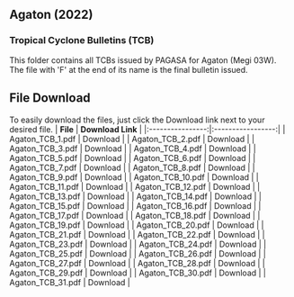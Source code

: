 ## Agaton (2022)
### Tropical Cyclone Bulletins (TCB)
This folder contains all TCBs issued by PAGASA for Agaton (Megi 03W). The file with 'F' at the end of its name is the final bulletin issued.
## File Download
To easily download the files, just click the Download link next to your desired file.
|     **File**     | **Download Link** |
|:----------------:|:-----------------:|
| Agaton_TCB_1.pdf |      Download     |
| Agaton_TCB_2.pdf |      Download     |
| Agaton_TCB_3.pdf |      Download     |
| Agaton_TCB_4.pdf |      Download     |
| Agaton_TCB_5.pdf |      Download     |
| Agaton_TCB_6.pdf |      Download     |
| Agaton_TCB_7.pdf |      Download     |
| Agaton_TCB_8.pdf |      Download     |
| Agaton_TCB_9.pdf |      Download     |
| Agaton_TCB_10.pdf |      Download     |
| Agaton_TCB_11.pdf |      Download     |
| Agaton_TCB_12.pdf |      Download     |
| Agaton_TCB_13.pdf |      Download     |
| Agaton_TCB_14.pdf |      Download     |
| Agaton_TCB_15.pdf |      Download     |
| Agaton_TCB_16.pdf |      Download     |
| Agaton_TCB_17.pdf |      Download     |
| Agaton_TCB_18.pdf |      Download     |
| Agaton_TCB_19.pdf |      Download     |
| Agaton_TCB_20.pdf |      Download     |
| Agaton_TCB_21.pdf |      Download     |
| Agaton_TCB_22.pdf |      Download     |
| Agaton_TCB_23.pdf |      Download     |
| Agaton_TCB_24.pdf |      Download     |
| Agaton_TCB_25.pdf |      Download     |
| Agaton_TCB_26.pdf |      Download     |
| Agaton_TCB_27.pdf |      Download     |
| Agaton_TCB_28.pdf |      Download     |
| Agaton_TCB_29.pdf |      Download     |
| Agaton_TCB_30.pdf |      Download     |
| Agaton_TCB_31.pdf |      Download     |
